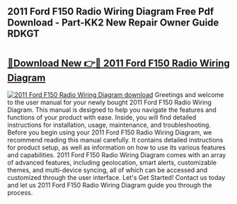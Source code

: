 ## 2011 Ford F150 Radio Wiring Diagram Free Pdf Download - Part-KK2 New Repair Owner Guide RDKGT

# <h2><a href="http://dfo4xk.blite.top/?on=2011+Ford+F150+Radio+Wiring+Diagram">🔗Download New 👉🔴 2011 Ford F150 Radio Wiring Diagram</a></h2>

[![2011 Ford F150 Radio Wiring Diagram download](https://i.imgur.com/lujVjoI.png)](http://dfo4xk.blite.top/?on=2011+Ford+F150+Radio+Wiring+Diagram)
Greetings and welcome to the user manual for your newly bought 2011 Ford F150 Radio Wiring Diagram. This manual is designed to help you navigate the features and functions of your product with ease. Inside, you will find detailed instructions for installation, usage, maintenance, and troubleshooting. Before you begin using your 2011 Ford F150 Radio Wiring Diagram, we recommend reading this manual carefully. It contains detailed instructions for product setup, as well as information on how to use its various features and capabilities. 2011 Ford F150 Radio Wiring Diagram comes with an array of advanced features, including geolocation, smart alerts, customizable themes, and multi-device syncing, all of which can be accessed and customized through the user interface. Let's Get Started! Contact us today and let us 2011 Ford F150 Radio Wiring Diagram guide you through the process.
